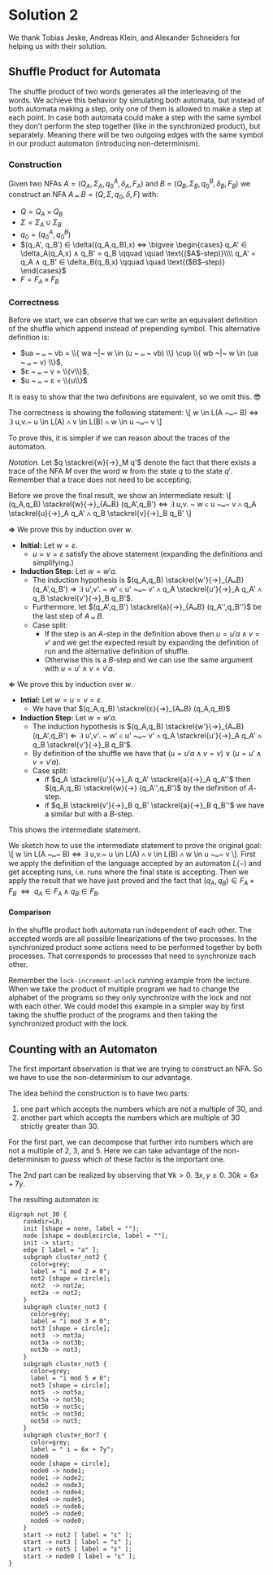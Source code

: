 # Solution 2

We thank Tobias Jeske, Andreas Klein, and Alexander Schneiders for helping us with their solution.

## Shuffle Product for Automata

The shuffle product of two words generates all the interleaving of the words.
We achieve this behavior by simulating both automata, but instead of both automata making a step, only one of them is allowed to make a step at each point.
In case both automata could make a step with the same symbol they don't perform the step together (like in the synchronized product), but separately.
Meaning there will be two outgoing edges with the same symbol in our product automaton (introducing non-determinism). 

### Construction

Given two NFAs
$A = (Q_A, \Sigma_A, q_0^A, \delta_A, F_A)$ and
$B = (Q_B, \Sigma_B, q_0^B, \delta_B, F_B)$ we construct an NFA
$A ~⧢~ B = (Q, \Sigma, q_0, \delta, F)$ with:

* $Q = Q_A \times Q_B$
* $\Sigma = \Sigma_A \cup \Sigma_B$
* $q_0 = (q_0^A, q_0^B)$
* $(q_A', q_B') ∈ \delta((q_A,q_B),x) ⇔ \bigvee
        \begin{cases}
            q_A' ∈ \delta_A(q_A,x) ∧ q_B' = q_B \qquad \quad \text{($A$-step)}\\\\
            q_A' = q_A ∧ q_B' ∈ \delta_B(q_B,x) \qquad \quad \text{($B$-step)}
        \end{cases}$
* $F = F_A \times F_B$

### Correctness

Before we start, we can observe that we can write an equivalent definition of the shuffle which append instead of prepending symbol.
This alternative definition is:
* $ua ~ ⧢ ~ vb = \\{ wa ~|~ w \in (u ~ ⧢ ~ vb) \\} \cup \\{ wb ~|~ w \in (ua ~ ⧢ ~ v) \\}$,
* $ε ~ ⧢ ~ v = \\{v\\}$,
* $u ~ ⧢ ~ ε = \\{u\\}$

It is easy to show that the two definitions are equivalent, so we omit this. 😎

The correctness is showing the following statement:
\\[ w \in L(A ~⧢~ B) ⇔ ∃ u,v.~ u \in L(A) ∧ v \in L(B) ∧ w \in u ~⧢~ v \\]

To prove this, it is simpler if we can reason about the traces of the automaton.

_Notation._
Let $q \stackrel{w}{→}_M q'$ denote the fact that there exists a trace of the NFA $M$ over the word $w$ from the state $q$ to the state $q'$.
Remember that a trace does not need to be accepting.

Before we prove the final result, we show an intermediate result:
\\[ (q_A,q_B) \stackrel{w}{→}_{A⧢B} (q_A',q_B') ⇔ ∃ u,v. ~ w ∈ u ~⧢~ v ∧ q_A \stackrel{u}{→}_A q_A' ∧ q_B \stackrel{v}{→}_B q_B' \\]

__$\Rightarrow$__ We prove this by induction over $w$.
* **Initial:**
  Let $w = ε$.
  - $u=v=ε$ satisfy the above statement (expanding the definitions and simplifying.)
* **Induction Step:**
  Let $w = w'a$.
  - The induction hypothesis is $(q_A,q_B) \stackrel{w'}{→}_{A⧢B} (q_A',q_B') ⇒ ∃ u',v'. ~ w' ∈ u' ~⧢~ v' ∧ q_A \stackrel{u'}{→}_A q_A' ∧ q_B \stackrel{v'}{→}_B q_B'$.
  - Furthermore, let $(q_A',q_B') \stackrel{a}{→}_{A⧢B} (q_A'',q_B'')$ be the last step of $A ~⧢~ B$.
  - Case split:
    + If the step is an $A$-step in the definition above then $u = u'a ∧ v = v'$ and we get the expected result by expanding the definition of run and the alternative definition of shuffle.
    + Otherwise this is a $B$-step and we can use the same argument with $u = u' ∧ v = v'a$.

__$\Leftarrow$__ We prove this by induction over $w$.

* **Intial:**
  Let $w = u = v = ε$.
  - We have that $(q_A,q_B) \stackrel{ε}{→}_{A⧢B} (q_A,q_B)$
* **Induction Step:**
  Let $w = w'a$.
  - The induction hypothesis is $(q_A,q_B) \stackrel{w'}{→}_{A⧢B} (q_A',q_B') ⇐ ∃ u',v'. ~ w' ∈ u' ~⧢~ v' ∧ q_A \stackrel{u'}{→}_A q_A' ∧ q_B \stackrel{v'}{→}_B q_B'$.
  - By definition of the shuffle we have that $(u = u'a ∧ v = v) ~∨~ (u = u' ∧ v = v'a)$.
  - Case split:
    + if $q_A \stackrel{u'}{→}_A q_A' \stackrel{a}{→}_A q_A''$ then
    $(q_A,q_B) \stackrel{w}{→} (q_A'',q_B')$ by the definition of $A$-step.
    + if $q_B \stackrel{v'}{→}_B q_B' \stackrel{a}{→}_B q_B''$ we have a similar but with a $B$-step.

This shows the intermediate statement.

We sketch how to use the intermediate statement to prove the original goal: 
\\[ w \in L(A ~⧢~ B) ⇔ ∃ u,v.~ u \in L(A) ∧ v \in L(B) ∧ w \in u ~⧢~ v \\].
First we apply the definition of the language accepted by an automaton $L(-)$ and get accepting runs, i.e. runs where the final state is accepting. 
Then we apply the result that we have just proved and the fact that $(q_A,q_B) ∈ F_A × F_B ~~ ⇔ ~~ q_A ∈ F_A ∧ q_B ∈ F_B$.


#### Comparison

In the shuffle product both automata run independent of each other.
The accepted words are all possible linearizations of the two processes.
In the synchronized product some actions need to be performed together by both processes.
That corresponds to processes that need to synchronize each other.

Remember the `lock-increment-unlock` running example from the lecture.
When we take the product of multiple program we had to change the alphabet of the programs so they only synchronize with the lock and not with each other.
We could model this example in a simpler way by first taking the shuffle product of the programs and then taking the synchronized product with the lock.


## Counting with an Automaton

The first important observation is that we are trying to construct an NFA.
So we have to use the non-determinism to our advantage.

The idea behind the construction is to have two parts:
1. one part which accepts the numbers which are not a multiple of 30, and
2. another part which accepts the numbers which are multiple of 30 strictly greater than 30.

For the first part, we can decompose that further into numbers which are not a multiple of 2, 3, and 5.
Here we can take advantage of the non-determinism to _guess_ which of these factor is the important one.

The 2nd part can be realized by observing that $∀ k > 0.~ ∃ x, y ≥ 0. ~ 30k = 6x + 7y$. 

The resulting automaton is:
```graphviz
digraph not_30 {
    rankdir=LR;
    init [shape = none, label = ""];
    node [shape = doublecircle, label = ""];
    init -> start;
    edge [ label = "a" ];
    subgraph cluster_not2 {
      color=grey;
      label = "i mod 2 ≠ 0";
      not2 [shape = circle];
      not2  -> not2a;
      not2a -> not2;
    }
    subgraph cluster_not3 {
      color=grey;
      label = "i mod 3 ≠ 0";
      not3 [shape = circle];
      not3  -> not3a;
      not3a -> not3b;
      not3b -> not3;
    }
    subgraph cluster_not5 {
      color=grey;
      label = "i mod 5 ≠ 0";
      not5 [shape = circle];
      not5  -> not5a;
      not5a -> not5b;
      not5b -> not5c;
      not5c -> not5d;
      not5d -> not5;
    }
    subgraph cluster_6or7 {
      color=grey;
      label = " i = 6x + 7y";
      node0
      node [shape = circle];
      node0 -> node1;
      node1 -> node2;
      node2 -> node3;
      node3 -> node4;
      node4 -> node5;
      node5 -> node6;
      node5 -> node0;
      node6 -> node0;
    }
    start -> not2 [ label = "ε" ];
    start -> not3 [ label = "ε" ];
    start -> not5 [ label = "ε" ];
    start -> node0 [ label = "ε" ];
}
```
